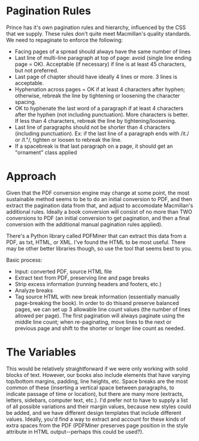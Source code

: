 # Pagination Rules

Prince has it's own pagination rules and hierarchy, influenced by the CSS that we supply. These rules don't quite meet Macmillan's quality standards. We need to repaginate to enforce the following:

* Facing pages of a spread should always have the same number of lines
* Last line of multi-line paragraph at top of page: avoid (single line ending page = OK). Acceptable (if necessary) if line is at least 45 characters, but not preferred.
* Last page of chapter should have ideally 4 lines or more. 3 lines is acceptable.
* Hyphenation across pages = OK if at least 4 characters after hyphen; otherwise, rebreak the line by tightening or loosening the character spacing.
* OK to hyphenate the last word of a paragraph if at least 4 characters after the hyphen (not including punctuation). More characters is better. If less than 4 characters, rebreak the line by tightening/loosening.
* Last line of paragraphs should not be shorter than 4 characters (including punctuation). Ex: if the last line of a paragraph ends with /it./ or /I."/, tighten or loosen to rebreak the line. 
* If a spacebreak is that last paragraph on a page, it should get an "ornament" class applied

# Approach

Given that the PDF conversion engine may change at some point, the most sustainable method seems to be to do an initial conversion to PDF, and then extract the pagination data from that, and adjust to accomodate Macmillan's additional rules. Ideally a book conversion will consist of no more than TWO conversions to PDF (an initial conversion to get pagination, and then a final conversion with the additional manual pagination rules applied).

There's a Python library called PDFMiner that can extract this data from a PDF, as txt, HTML, or XML. I've found the HTML to be most useful. There may be other better libraries though, so use the tool that seems best to you.

Basic process:

* Input: converted PDF, source HTML file
* Extract text from PDF, preserving line and page breaks
* Strip excess information (running headers and footers, etc.)
* Analyze breaks
* Tag source HTML with new break information (essentially manually page-breaking the book). In order to do thisand preserve balanced pages, we can set up 3 allowable line count values (the number of lines allowed per page). The first pagination will always paginate using the middle line count; when re-paginating, move lines to the next or previous page and shift to the shorter or longer line count as needed.

# The Variables

This would be relatively straightforward if we were only working with solid blocks of text. However, our books also include elements that have varying top/bottom margins, padding, line heights, etc. Space breaks are the most common of these (inserting a vertical space between paragraphs, to indicate passage of time or location), but there are many more (extracts, letters, sidebars, computer text, etc.). I'd prefer not to have to supply a list of all possible variations and their margin values, because new styles could be added, and we have different design templates that include different values. Ideally, you'd find a way to extract and account for these kinds of extra spaces from the PDF (PDFMiner preserves page position in the style attribute in HTML output--perhaps this could be used?).